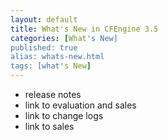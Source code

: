 ```yaml
---
layout: default
title: What's New in CFEngine 3.5 
categories: [What's New]
published: true
alias: whats-new.html
tags: [what's New]
---
```


* release notes
* link to evaluation and sales
* link to change logs
* link to sales

